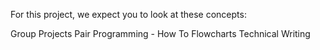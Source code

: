 For this project, we expect you to look at these concepts:

Group Projects
Pair Programming - How To
Flowcharts
Technical Writing
